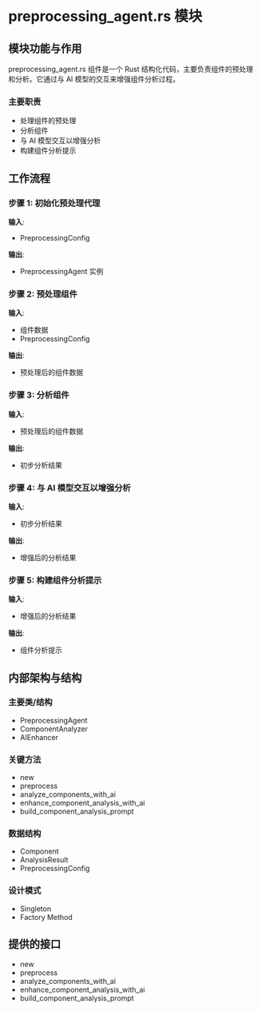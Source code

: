 # preprocessing_agent.rs 模块

## 模块功能与作用
preprocessing_agent.rs 组件是一个 Rust 结构化代码，主要负责组件的预处理和分析。它通过与 AI 模型的交互来增强组件分析过程。

### 主要职责
- 处理组件的预处理
- 分析组件
- 与 AI 模型交互以增强分析
- 构建组件分析提示

## 工作流程
### 步骤 1: 初始化预处理代理
**输入**:
- PreprocessingConfig

**输出**:
- PreprocessingAgent 实例

### 步骤 2: 预处理组件
**输入**:
- 组件数据
- PreprocessingConfig

**输出**:
- 预处理后的组件数据

### 步骤 3: 分析组件
**输入**:
- 预处理后的组件数据

**输出**:
- 初步分析结果

### 步骤 4: 与 AI 模型交互以增强分析
**输入**:
- 初步分析结果

**输出**:
- 增强后的分析结果

### 步骤 5: 构建组件分析提示
**输入**:
- 增强后的分析结果

**输出**:
- 组件分析提示

## 内部架构与结构
### 主要类/结构
- PreprocessingAgent
- ComponentAnalyzer
- AIEnhancer

### 关键方法
- new
- preprocess
- analyze_components_with_ai
- enhance_component_analysis_with_ai
- build_component_analysis_prompt

### 数据结构
- Component
- AnalysisResult
- PreprocessingConfig

### 设计模式
- Singleton
- Factory Method

## 提供的接口
- new
- preprocess
- analyze_components_with_ai
- enhance_component_analysis_with_ai
- build_component_analysis_prompt

